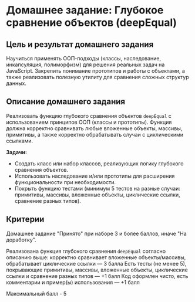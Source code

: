 # Домашнее задание: Глубокое сравнение объектов (deepEqual)

## Цель и результат домашнего задания

Научиться применять ООП-подходы (классы, наследование, инкапсуляция, полиморфизм) для решения реальных задач на JavaScript. Закрепить понимание прототипов и работы с объектами, а также реализовать полезную утилиту для сравнения сложных структур данных.

## Описание домашнего задания

Реализовать функцию глубокого сравнения объектов `deepEqual` с использованием принципов ООП (классы и прототипы). Функция должна корректно сравнивать любые вложенные объекты, массивы, примитивы, а также корректно обрабатывать случаи с циклическими ссылками.

**Задачи:**

- Создать класс или набор классов, реализующих логику глубокого сравнения объектов.
- Использовать наследование и/или прототипы для расширения функциональности при необходимости.
- Покрыть функцию тестами (минимум 5 тестов на разные случаи: примитивы, массивы, вложенные объекты, циклические ссылки, сравнение разных типов).

## Критерии

Домашнее задание "Принято" при наборе 3 и более баллов, иначе "На доработку".

Реализована функция глубокого сравнения `deepEqual` согласно описанию выше: корректно сравнивает вложенные объекты/массивы, обрабатывает циклические ссылки — 3 балла
Есть тесты (не менее 5), покрывающие примитивы, массивы, вложенные объекты, циклические ссылки и сравнение разных типов — +1 балл
Код оформлен чисто, есть комментарии и пример(ы) использования — +1 балл

Максимальный балл - 5
